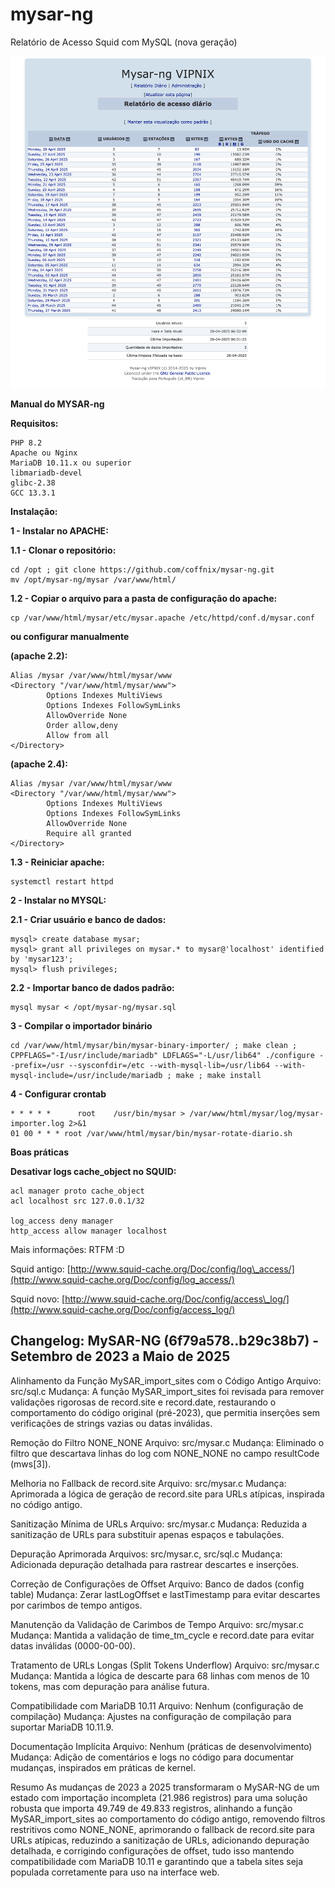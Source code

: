 # mysar-ng

Relatório de Acesso Squid com MySQL (nova geração)

![Screenshot](mysar-ng-v3.png)

**Manual do MYSAR-ng**

**Requisitos:**

```
PHP 8.2
Apache ou Nginx
MariaDB 10.11.x ou superior
libmariadb-devel
glibc-2.38
GCC 13.3.1
```

**Instalação:**

**1 - Instalar no APACHE:**

**1.1 - Clonar o repositório:**

```
cd /opt ; git clone https://github.com/coffnix/mysar-ng.git
mv /opt/mysar-ng/mysar /var/www/html/
```

**1.2 - Copiar o arquivo para a pasta de configuração do apache:**

```
cp /var/www/html/mysar/etc/mysar.apache /etc/httpd/conf.d/mysar.conf
```

**ou configurar manualmente**

**(apache 2.2):**

```
Alias /mysar /var/www/html/mysar/www
<Directory "/var/www/html/mysar/www">
        Options Indexes MultiViews
        Options Indexes FollowSymLinks
        AllowOverride None
        Order allow,deny
        Allow from all
</Directory>
```

**(apache 2.4):**

```
Alias /mysar /var/www/html/mysar/www
<Directory "/var/www/html/mysar/www">
        Options Indexes MultiViews
        Options Indexes FollowSymLinks
        AllowOverride None
        Require all granted
</Directory>
```

**1.3 - Reiniciar apache:**

```
systemctl restart httpd
```

**2 - Instalar no MYSQL:**

**2.1 - Criar usuário e banco de dados:**

```
mysql> create database mysar;
mysql> grant all privileges on mysar.* to mysar@'localhost' identified by 'mysar123';
mysql> flush privileges;
```

**2.2 - Importar banco de dados padrão:**

```
mysql mysar < /opt/mysar-ng/mysar.sql
```

**3 - Compilar o importador binário**

```
cd /var/www/html/mysar/bin/mysar-binary-importer/ ; make clean ; CPPFLAGS="-I/usr/include/mariadb" LDFLAGS="-L/usr/lib64" ./configure --prefix=/usr --sysconfdir=/etc --with-mysql-lib=/usr/lib64 --with-mysql-include=/usr/include/mariadb ; make ; make install
```

**4 - Configurar crontab**

```
* * * * *      root    /usr/bin/mysar > /var/www/html/mysar/log/mysar-importer.log 2>&1
01 00 * * * root /var/www/html/mysar/bin/mysar-rotate-diario.sh
```

**Boas práticas**

**Desativar logs cache\_object no SQUID:**

```
acl manager proto cache_object
acl localhost src 127.0.0.1/32

log_access deny manager
http_access allow manager localhost
```

Mais informações: RTFM \:D

Squid antigo: [http://www.squid-cache.org/Doc/config/log\_access/](http://www.squid-cache.org/Doc/config/log_access/)

Squid novo: [http://www.squid-cache.org/Doc/config/access\_log/](http://www.squid-cache.org/Doc/config/access_log/)

## Changelog: MySAR-NG (6f79a578..b29c38b7) - Setembro de 2023 a Maio de 2025

Alinhamento da Função MySAR\_import\_sites com o Código Antigo
Arquivo: src/sql.c
Mudança: A função MySAR\_import\_sites foi revisada para remover validações rigorosas de record.site e record.date, restaurando o comportamento do código original (pré-2023), que permitia inserções sem verificações de strings vazias ou datas inválidas.

Remoção do Filtro NONE\_NONE
Arquivo: src/mysar.c
Mudança: Eliminado o filtro que descartava linhas do log com NONE\_NONE no campo resultCode (mws\[3]).

Melhoria no Fallback de record.site
Arquivo: src/mysar.c
Mudança: Aprimorada a lógica de geração de record.site para URLs atípicas, inspirada no código antigo.

Sanitização Mínima de URLs
Arquivo: src/mysar.c
Mudança: Reduzida a sanitização de URLs para substituir apenas espaços e tabulações.

Depuração Aprimorada
Arquivos: src/mysar.c, src/sql.c
Mudança: Adicionada depuração detalhada para rastrear descartes e inserções.

Correção de Configurações de Offset
Arquivo: Banco de dados (config table)
Mudança: Zerar lastLogOffset e lastTimestamp para evitar descartes por carimbos de tempo antigos.

Manutenção da Validação de Carimbos de Tempo
Arquivo: src/mysar.c
Mudança: Mantida a validação de time\_tm\_cycle e record.date para evitar datas inválidas (0000-00-00).

Tratamento de URLs Longas (Split Tokens Underflow)
Arquivo: src/mysar.c
Mudança: Mantida a lógica de descarte para 68 linhas com menos de 10 tokens, mas com depuração para análise futura.

Compatibilidade com MariaDB 10.11
Arquivo: Nenhum (configuração de compilação)
Mudança: Ajustes na configuração de compilação para suportar MariaDB 10.11.9.

Documentação Implícita
Arquivo: Nenhum (práticas de desenvolvimento)
Mudança: Adição de comentários e logs no código para documentar mudanças, inspirados em práticas de kernel.

Resumo
As mudanças de 2023 a 2025 transformaram o MySAR-NG de um estado com importação incompleta (21.986 registros) para uma solução robusta que importa 49.749 de 49.833 registros, alinhando a função MySAR\_import\_sites ao comportamento do código antigo, removendo filtros restritivos como NONE\_NONE, aprimorando o fallback de record.site para URLs atípicas, reduzindo a sanitização de URLs, adicionando depuração detalhada, e corrigindo configurações de offset, tudo isso mantendo compatibilidade com MariaDB 10.11 e garantindo que a tabela sites seja populada corretamente para uso na interface web.

